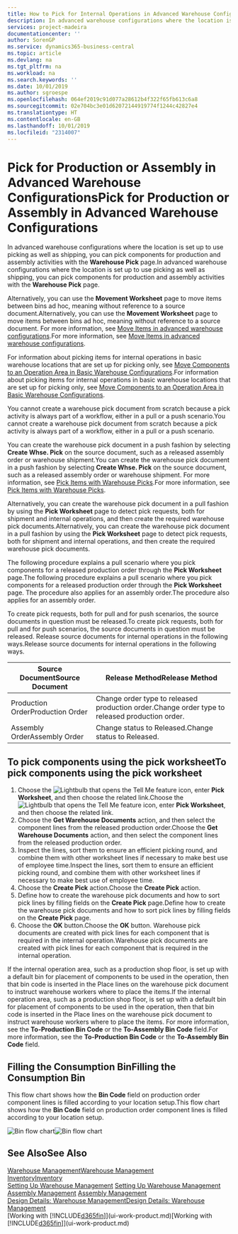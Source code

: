 ```yaml
---
title: How to Pick for Internal Operations in Advanced Warehouse Configurations | Microsoft Docs
description: In advanced warehouse configurations where the location is set up to use picking as well as shipping, you can pick components for production and assembly activities with the **Warehouse Pick** page.
services: project-madeira
documentationcenter: ''
author: SorenGP
ms.service: dynamics365-business-central
ms.topic: article
ms.devlang: na
ms.tgt_pltfrm: na
ms.workload: na
ms.search.keywords: ''
ms.date: 10/01/2019
ms.author: sgroespe
ms.openlocfilehash: 064ef2019c91d077a28612b4f322f65fb613c6a8
ms.sourcegitcommit: 02e704bc3e01d62072144919774f1244c42827e4
ms.translationtype: HT
ms.contentlocale: en-GB
ms.lasthandoff: 10/01/2019
ms.locfileid: "2314007"
---
```

# <a name="pick-for-production-or-assembly-in-advanced-warehouse-configurations"></a><span data-ttu-id="9b6af-103">Pick for Production or Assembly in Advanced Warehouse Configurations</span><span class="sxs-lookup"><span data-stu-id="9b6af-103">Pick for Production or Assembly in Advanced Warehouse Configurations</span></span>
<span data-ttu-id="9b6af-104">In advanced warehouse configurations where the location is set up to use picking as well as shipping, you can pick components for production and assembly activities with the **Warehouse Pick** page.</span><span class="sxs-lookup"><span data-stu-id="9b6af-104">In advanced warehouse configurations where the location is set up to use picking as well as shipping, you can pick components for production and assembly activities with the **Warehouse Pick** page.</span></span>  

<span data-ttu-id="9b6af-105">Alternatively, you can use the **Movement Worksheet** page to move items between bins ad hoc, meaning without reference to a source document.</span><span class="sxs-lookup"><span data-stu-id="9b6af-105">Alternatively, you can use the **Movement Worksheet** page to move items between bins ad hoc, meaning without reference to a source document.</span></span> <span data-ttu-id="9b6af-106">For more information, see [Move Items in advanced warehouse configurations](warehouse-how-to-move-items-in-advanced-warehousing.md).</span><span class="sxs-lookup"><span data-stu-id="9b6af-106">For more information, see [Move Items in advanced warehouse configurations](warehouse-how-to-move-items-in-advanced-warehousing.md).</span></span>  

<span data-ttu-id="9b6af-107">For information about picking items for internal operations in basic warehouse locations that are set up for picking only, see [Move Components to an Operation Area in Basic Warehouse Configurations](warehouse-how-to-move-components-to-an-operation-area-in-basic-warehousing.md).</span><span class="sxs-lookup"><span data-stu-id="9b6af-107">For information about picking items for internal operations in basic warehouse locations that are set up for picking only, see [Move Components to an Operation Area in Basic Warehouse Configurations](warehouse-how-to-move-components-to-an-operation-area-in-basic-warehousing.md).</span></span>  

<span data-ttu-id="9b6af-108">You cannot create a warehouse pick document from scratch because a pick activity is always part of a workflow, either in a pull or a push scenario.</span><span class="sxs-lookup"><span data-stu-id="9b6af-108">You cannot create a warehouse pick document from scratch because a pick activity is always part of a workflow, either in a pull or a push scenario.</span></span>  

<span data-ttu-id="9b6af-109">You can create the warehouse pick document in a push fashion by selecting **Create Whse. Pick** on the source document, such as a released assembly order or warehouse shipment.</span><span class="sxs-lookup"><span data-stu-id="9b6af-109">You can create the warehouse pick document in a push fashion by selecting **Create Whse. Pick** on the source document, such as a released assembly order or warehouse shipment.</span></span> <span data-ttu-id="9b6af-110">For more information, see [Pick Items with Warehouse Picks](warehouse-how-to-pick-items-for-warehouse-shipment.md).</span><span class="sxs-lookup"><span data-stu-id="9b6af-110">For more information, see [Pick Items with Warehouse Picks](warehouse-how-to-pick-items-for-warehouse-shipment.md).</span></span>  

<span data-ttu-id="9b6af-111">Alternatively, you can create the warehouse pick document in a pull fashion by using the **Pick Worksheet** page to detect pick requests, both for shipment and internal operations, and then create the required warehouse pick documents.</span><span class="sxs-lookup"><span data-stu-id="9b6af-111">Alternatively, you can create the warehouse pick document in a pull fashion by using the **Pick Worksheet** page to detect pick requests, both for shipment and internal operations, and then create the required warehouse pick documents.</span></span>  

<span data-ttu-id="9b6af-112">The following procedure explains a pull scenario where you pick components for a released production order through the **Pick Worksheet** page.</span><span class="sxs-lookup"><span data-stu-id="9b6af-112">The following procedure explains a pull scenario where you pick components for a released production order through the **Pick Worksheet** page.</span></span> <span data-ttu-id="9b6af-113">The procedure also applies for an assembly order.</span><span class="sxs-lookup"><span data-stu-id="9b6af-113">The procedure also applies for an assembly order.</span></span>  

<span data-ttu-id="9b6af-114">To create pick requests, both for pull and for push scenarios, the source documents in question must be released.</span><span class="sxs-lookup"><span data-stu-id="9b6af-114">To create pick requests, both for pull and for push scenarios, the source documents in question must be released.</span></span> <span data-ttu-id="9b6af-115">Release source documents for internal operations in the following ways.</span><span class="sxs-lookup"><span data-stu-id="9b6af-115">Release source documents for internal operations in the following ways.</span></span>  

|<span data-ttu-id="9b6af-116">Source Document</span><span class="sxs-lookup"><span data-stu-id="9b6af-116">Source Document</span></span>|<span data-ttu-id="9b6af-117">Release Method</span><span class="sxs-lookup"><span data-stu-id="9b6af-117">Release Method</span></span>|  
|---------------------|--------------------|  
|<span data-ttu-id="9b6af-118">Production Order</span><span class="sxs-lookup"><span data-stu-id="9b6af-118">Production Order</span></span>|<span data-ttu-id="9b6af-119">Change order type to released production order.</span><span class="sxs-lookup"><span data-stu-id="9b6af-119">Change order type to released production order.</span></span>|  
|<span data-ttu-id="9b6af-120">Assembly Order</span><span class="sxs-lookup"><span data-stu-id="9b6af-120">Assembly Order</span></span>|<span data-ttu-id="9b6af-121">Change status to Released.</span><span class="sxs-lookup"><span data-stu-id="9b6af-121">Change status to Released.</span></span>|  

## <a name="to-pick-components-using-the-pick-worksheet"></a><span data-ttu-id="9b6af-122">To pick components using the pick worksheet</span><span class="sxs-lookup"><span data-stu-id="9b6af-122">To pick components using the pick worksheet</span></span>  
1.  <span data-ttu-id="9b6af-123">Choose the ![Lightbulb that opens the Tell Me feature](media/ui-search/search_small.png "Tell me what you want to do") icon, enter **Pick Worksheet**, and then choose the related link.</span><span class="sxs-lookup"><span data-stu-id="9b6af-123">Choose the ![Lightbulb that opens the Tell Me feature](media/ui-search/search_small.png "Tell me what you want to do") icon, enter **Pick Worksheet**, and then choose the related link.</span></span>  
2.  <span data-ttu-id="9b6af-124">Choose the **Get Warehouse Documents** action, and then select the component lines from the released production order.</span><span class="sxs-lookup"><span data-stu-id="9b6af-124">Choose the **Get Warehouse Documents** action, and then select the component lines from the released production order.</span></span>  
3.  <span data-ttu-id="9b6af-125">Inspect the lines, sort them to ensure an efficient picking round, and combine them with other worksheet lines if necessary to make best use of employee time.</span><span class="sxs-lookup"><span data-stu-id="9b6af-125">Inspect the lines, sort them to ensure an efficient picking round, and combine them with other worksheet lines if necessary to make best use of employee time.</span></span>  
4.  <span data-ttu-id="9b6af-126">Choose the **Create Pick** action.</span><span class="sxs-lookup"><span data-stu-id="9b6af-126">Choose the **Create Pick** action.</span></span>  
5.  <span data-ttu-id="9b6af-127">Define how to create the warehouse pick documents and how to sort pick lines by filling fields on the **Create Pick** page.</span><span class="sxs-lookup"><span data-stu-id="9b6af-127">Define how to create the warehouse pick documents and how to sort pick lines by filling fields on the **Create Pick** page.</span></span>  
6.  <span data-ttu-id="9b6af-128">Choose the **OK** button.</span><span class="sxs-lookup"><span data-stu-id="9b6af-128">Choose the **OK** button.</span></span> <span data-ttu-id="9b6af-129">Warehouse pick documents are created with pick lines for each component that is required in the internal operation.</span><span class="sxs-lookup"><span data-stu-id="9b6af-129">Warehouse pick documents are created with pick lines for each component that is required in the internal operation.</span></span>  

<span data-ttu-id="9b6af-130">If the internal operation area, such as a production shop floor, is set up with a default bin for placement of components to be used in the operation, then that bin code is inserted in the Place lines on the warehouse pick document to instruct warehouse workers where to place the items.</span><span class="sxs-lookup"><span data-stu-id="9b6af-130">If the internal operation area, such as a production shop floor, is set up with a default bin for placement of components to be used in the operation, then that bin code is inserted in the Place lines on the warehouse pick document to instruct warehouse workers where to place the items.</span></span> <span data-ttu-id="9b6af-131">For more information, see the **To-Production Bin Code** or the **To-Assembly Bin Code** field.</span><span class="sxs-lookup"><span data-stu-id="9b6af-131">For more information, see the **To-Production Bin Code** or the **To-Assembly Bin Code** field.</span></span>

## <a name="filling-the-consumption-bin"></a><span data-ttu-id="9b6af-132">Filling the Consumption Bin</span><span class="sxs-lookup"><span data-stu-id="9b6af-132">Filling the Consumption Bin</span></span>
<span data-ttu-id="9b6af-133">This flow chart shows how the **Bin Code** field on production order component lines is filled according to your location setup.</span><span class="sxs-lookup"><span data-stu-id="9b6af-133">This flow chart shows how the **Bin Code** field on production order component lines is filled according to your location setup.</span></span>

<span data-ttu-id="9b6af-134">![Bin flow chart](media/binflow.png "BinFlow")</span><span class="sxs-lookup"><span data-stu-id="9b6af-134">![Bin flow chart](media/binflow.png "BinFlow")</span></span>  

## <a name="see-also"></a><span data-ttu-id="9b6af-135">See Also</span><span class="sxs-lookup"><span data-stu-id="9b6af-135">See Also</span></span>
[<span data-ttu-id="9b6af-136">Warehouse Management</span><span class="sxs-lookup"><span data-stu-id="9b6af-136">Warehouse Management</span></span>](warehouse-manage-warehouse.md)  
[<span data-ttu-id="9b6af-137">Inventory</span><span class="sxs-lookup"><span data-stu-id="9b6af-137">Inventory</span></span>](inventory-manage-inventory.md)  
<span data-ttu-id="9b6af-138">[Setting Up Warehouse Management](warehouse-setup-warehouse.md)   </span><span class="sxs-lookup"><span data-stu-id="9b6af-138">[Setting Up Warehouse Management](warehouse-setup-warehouse.md)   </span></span>  
<span data-ttu-id="9b6af-139">[Assembly Management](assembly-assemble-items.md)  </span><span class="sxs-lookup"><span data-stu-id="9b6af-139">[Assembly Management](assembly-assemble-items.md)  </span></span>  
[<span data-ttu-id="9b6af-140">Design Details: Warehouse Management</span><span class="sxs-lookup"><span data-stu-id="9b6af-140">Design Details: Warehouse Management</span></span>](design-details-warehouse-management.md)  
<span data-ttu-id="9b6af-141">[Working with [!INCLUDE[d365fin](includes/d365fin_md.md)]](ui-work-product.md)</span><span class="sxs-lookup"><span data-stu-id="9b6af-141">[Working with [!INCLUDE[d365fin](includes/d365fin_md.md)]](ui-work-product.md)</span></span>
